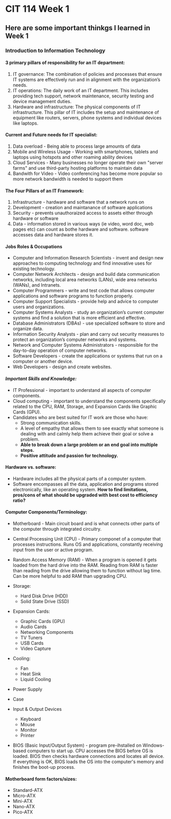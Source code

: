 # CIT 114 Week 1
## Here are some important thinkgs I learned in Week 1
### Introduction to Information Technology

#### 3 primary pillars of responsibility for an IT department:
1. IT governance: The combination of policies and processes that ensure IT systems are effectively run and in alignment with the organization’s needs.
2. IT operations: The daily work of an IT department. This includes providing tech support, network maintenance, security testing and device management duties.
3. Hardware and infrastructure: The physical components of IT infrastructure. This pillar of IT includes the setup and maintenance of equipment like routers, servers, phone systems and individual devices like laptops.

#### Current and Future needs for IT specialist:
1. Data overload - Being able to process large amounts of data
2. Mobile and Wireless Usage - Working with smartphones, tablets and laptops using hotspots and other roaming ability devices
3. Cloud Services - Many businesses no longer operate their own "server farms" and use third-party hosting platforms to maintain data
4. Bandwith for Video - Video conferencing has become more popular so more network bandwidth is needed to support them

#### The Four Pillars of an IT Framework:
1. Infrastructure - hardware and software that a network runs on
2. Development - creation and maintanance of software applications
3. Security - prevents unauthoraized access to assets either through hardware or software
4. Data - information stored in various ways (ie video, word doc, web pages etc) can count as bothe hardware and software. software accesses data and hardware stores it.

#### Jobs Roles & Occupations
- Computer and Information Research Scientists - invent and design new approaches to computing technology and find innovative uses for existing technology.
- Computer Network Architects - design and build data communication networks, including local area networks (LANs), wide area networks (WANs), and Intranets.
- Computer Programmers - write and test code that allows computer applications and software programs to function properly.
- Computer Support Specialists - provide help and advice to computer users and organizations.
- Computer Systems Analysts - study an organization’s current computer systems and find a solution that is more efficient and effective.
- Database Administrators (DBAs) - use specialized software to store and organize data.
- Information Security Analysts - plan and carry out security measures to protect an organization’s computer networks and systems.
- Network and Computer Systems Administrators - responsible for the day-to-day operation of computer networks.
- Software Developers - create the applications or systems that run on a computer or another device.
- Web Developers - design and create websites.

#### ***Important Skills and Knowledge:***
- IT Professional - important to understand all aspects of computer components.
- Cloud computing - important to understand the components specifically related to the CPU, RAM, Storage, and Expansion Cards like Graphic Cards (GPU).
- Candidates who are best suited for IT work are those who have:
    - Strong communication skills.
    - A level of empathy that allows them to see exactly what someone is dealing with and calmly help them achieve their goal or solve a problem.
    - **Able to break down a large problem or an end goal into multiple steps.**
    - **Positive attitude and passion for technology.**

#### Hardware vs. software:
- Hardware includes all the physical parts of a computer system.
- Software encompasses all the data, application and programs stored electronically, like an operating system.
**How to find limitations, pros/cons of what should be upgraded with best cost to efficiency ratio?**

#### Computer Components/Terminology:
- Motherboard - Main circuit board and is what connects other parts of the computer through integrated circuitry.
- Central Processing Unit (CPU) - Primary componet of a computer that processes instructions. Runs OS and applications, constantly receiving input from the user or active program.
- Random Access Memory (RAM) - When a program is opened it gets loaded from the hard drive into the RAM. Reading from RAM is faster than reading from the drive allowing them to function without lag time. Can be more helpful to add RAM than upgrading CPU.
- Storage:
    - Hard Disk Drive (HDD)
    - Solid State Drive (SSD)
- Expansion Cards:
    - Graphic Cards (GPU)
    - Audio Cards
    - Networking Components
    - TV Tuners
    - USB Cards
    - Video Capture
- Cooling:
    - Fan
    - Heat Sink
    - Liquid Cooling
- Power Supply
- Case
- Input & Output Devices
    - Keyboard
    - Mouse
    - Monitor
    - Printer

- BIOS (Basic Input/Output System) - program pre-ihstalled on Windows-based computers to start up. CPU accesses the BIOS before OS is loaded. BIOS then checks hardware connections and locates all device. If everything is OK, BIOS loads the OS into the computer's memory and finishes the boot-up process.

#### Motherboard form factors/sizes:
- Standard-ATX
- Micro-ATX
- Mini-ATX
- Nano-ATX
- Pico-ATX

